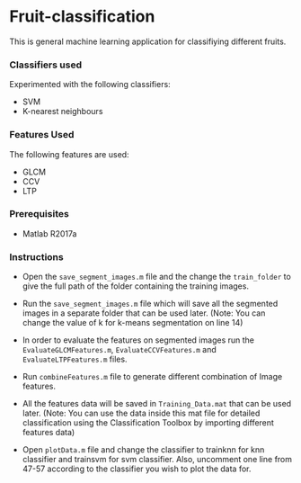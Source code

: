 # Fruit-classification

This is general machine learning application for classifiying different fruits. 

### Classifiers used

Experimented with the following classifiers:

- SVM
- K-nearest neighbours

### Features Used

The following features are used:

- GLCM
- CCV
- LTP

### Prerequisites

- Matlab R2017a

### Instructions

- Open the `save_segment_images.m` file and the change the `train_folder` to give the full path of the folder containing the training images.

- Run the `save_segment_images.m` file which will save all the segmented images in a separate folder that can be used later. (Note: You can change the value of k for k-means segmentation on line 14)

- In order to evaluate the features on segmented images run the `EvaluateGLCMFeatures.m`, `EvaluateCCVFeatures.m` and `EvaluateLTPFeatures.m` files.

- Run `combineFeatures.m` file to generate different combination of Image features.

- All the features data will be saved in `Training_Data.mat` that can be used later. (Note: You can use the data inside this mat file for detailed classification using the Classification Toolbox by importing different features data)

- Open `plotData.m` file and change the classifier to trainknn for knn classifier and trainsvm for svm classifier. Also, uncomment one line from 47-57 according to the classifier you wish to plot the data for.
